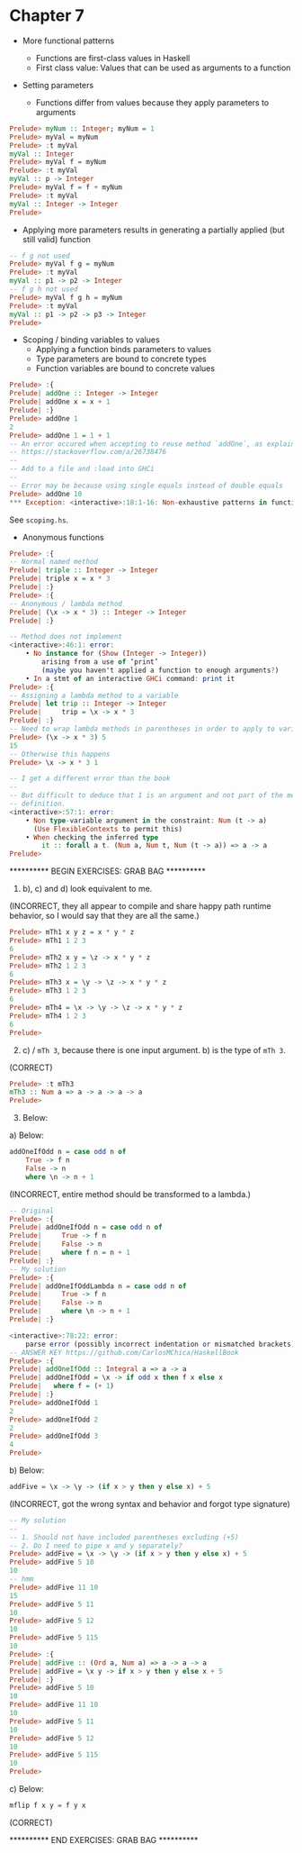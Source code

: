 # Chapter 7

- More functional patterns
    - Functions are first-class values in Haskell
    - First class value: Values that can be used as arguments to a function

- Setting parameters
    - Functions differ from values because they apply parameters to arguments

```haskell
Prelude> myNum :: Integer; myNum = 1
Prelude> myVal = myNum
Prelude> :t myVal
myVal :: Integer
Prelude> myVal f = myNum
Prelude> :t myVal
myVal :: p -> Integer
Prelude> myVal f = f + myNum
Prelude> :t myVal
myVal :: Integer -> Integer
Prelude>
```

- Applying more parameters results in generating a partially applied (but still
  valid) function

```haskell
-- f g not used
Prelude> myVal f g = myNum
Prelude> :t myVal
myVal :: p1 -> p2 -> Integer
-- f g h not used
Prelude> myVal f g h = myNum
Prelude> :t myVal
myVal :: p1 -> p2 -> p3 -> Integer
Prelude>
```

- Scoping / binding variables to values
    - Applying a function binds parameters to values
    - Type parameters are bound to concrete types
    - Function variables are bound to concrete values

```haskell
Prelude> :{
Prelude| addOne :: Integer -> Integer
Prelude| addOne x = x + 1
Prelude| :}
Prelude> addOne 1
2
Prelude> addOne 1 = 1 + 1
-- An error occured when accepting to reuse method `addOne`, as explained here:
-- https://stackoverflow.com/a/26738476
--
-- Add to a file and :load into GHCi
--
-- Error may be because using single equals instead of double equals
Prelude> addOne 10
*** Exception: <interactive>:18:1-16: Non-exhaustive patterns in function addOne
```

See `scoping.hs`.

- Anonymous functions

```haskell
Prelude> :{
-- Normal named method
Prelude| triple :: Integer -> Integer
Prelude| triple x = x * 3
Prelude| :}
Prelude> :{
-- Anonymous / lambda method
Prelude| (\x -> x * 3) :: Integer -> Integer
Prelude| :}

-- Method does not implement
<interactive>:46:1: error:
    • No instance for (Show (Integer -> Integer))
        arising from a use of ‘print’
        (maybe you haven't applied a function to enough arguments?)
    • In a stmt of an interactive GHCi command: print it
Prelude> :{
-- Assigning a lambda method to a variable
Prelude| let trip :: Integer -> Integer
Prelude|     trip = \x -> x * 3
Prelude| :}
-- Need to wrap lambda methods in parentheses in order to apply to variables
Prelude> (\x -> x * 3) 5
15
-- Otherwise this happens
Prelude> \x -> x * 3 1

-- I get a different error than the book
--
-- But difficult to deduce that 1 is an argument and not part of the method
-- definition.
<interactive>:57:1: error:
    • Non type-variable argument in the constraint: Num (t -> a)
      (Use FlexibleContexts to permit this)
    • When checking the inferred type
        it :: forall a t. (Num a, Num t, Num (t -> a)) => a -> a
Prelude>
```

********** BEGIN EXERCISES: GRAB BAG **********

1. b), c) and d) look equivalent to me.

(INCORRECT, they all appear to compile and share happy path runtime behavior, so
I would say that they are all the same.)

```haskell
Prelude> mTh1 x y z = x * y * z
Prelude> mTh1 1 2 3
6
Prelude> mTh2 x y = \z -> x * y * z
Prelude> mTh2 1 2 3
6
Prelude> mTh3 x = \y -> \z -> x * y * z
Prelude> mTh3 1 2 3
6
Prelude> mTh4 = \x -> \y -> \z -> x * y * z
Prelude> mTh4 1 2 3
6
Prelude>
```

2. c) / `mTh 3`, because there is one input argument. b) is the type of `mTh 3`.

(CORRECT)

```haskell
Prelude> :t mTh3
mTh3 :: Num a => a -> a -> a -> a
Prelude>
```

3. Below:

a) Below:

```haskell
addOneIfOdd n = case odd n of
    True -> f n
    False -> n
    where \n -> n + 1
```

(INCORRECT, entire method should be transformed to a lambda.)

```haskell
-- Original
Prelude> :{
Prelude| addOneIfOdd n = case odd n of
Prelude|     True -> f n
Prelude|     False -> n
Prelude|     where f n = n + 1
Prelude| :}
-- My solution
Prelude> :{
Prelude| addOneIfOddLambda n = case odd n of
Prelude|     True -> f n
Prelude|     False -> n
Prelude|     where \n -> n + 1
Prelude| :}

<interactive>:78:22: error:
    parse error (possibly incorrect indentation or mismatched brackets)
-- ANSWER KEY https://github.com/CarlosMChica/HaskellBook
Prelude> :{
Prelude| addOneIfOdd :: Integral a => a -> a
Prelude| addOneIfOdd = \x -> if odd x then f x else x
Prelude|   where f = (+ 1)
Prelude| :}
Prelude> addOneIfOdd 1
2
Prelude> addOneIfOdd 2
2
Prelude> addOneIfOdd 3
4
Prelude>
```

b) Below:

```haskell
addFive = \x -> \y -> (if x > y then y else x) + 5
```

(INCORRECT, got the wrong syntax and behavior and forgot type signature)

```haskell
-- My solution
--
-- 1. Should not have included parentheses excluding (+5)
-- 2. Do I need to pipe x and y separately?
Prelude> addFive = \x -> \y -> (if x > y then y else x) + 5
Prelude> addFive 5 10
10
-- hmm
Prelude> addFive 11 10
15
Prelude> addFive 5 11
10
Prelude> addFive 5 12
10
Prelude> addFive 5 115
10
Prelude> :{
Prelude| addFive :: (Ord a, Num a) => a -> a -> a
Prelude| addFive = \x y -> if x > y then y else x + 5
Prelude| :}
Prelude> addFive 5 10
10
Prelude> addFive 11 10
10
Prelude> addFive 5 11
10
Prelude> addFive 5 12
10
Prelude> addFive 5 115
10
Prelude>
```

c) Below:

```haskell
mflip f x y = f y x
```

(CORRECT)

********** END EXERCISES: GRAB BAG **********
